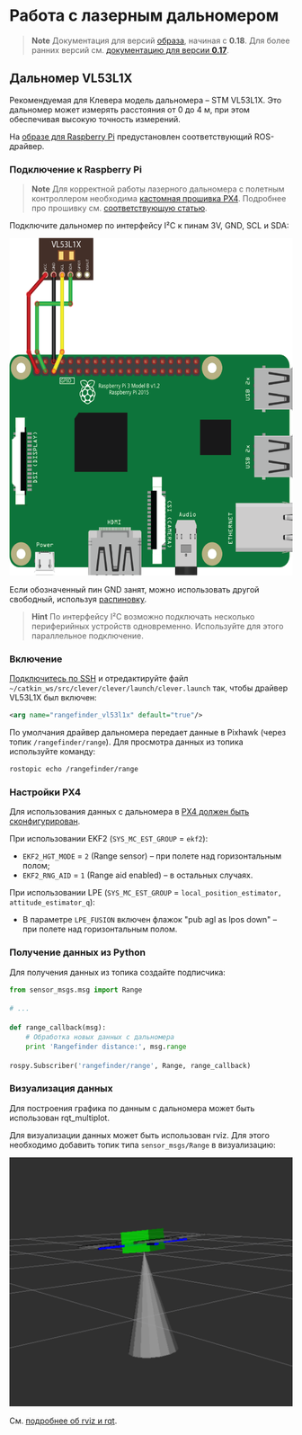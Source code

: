 # Работа с лазерным дальномером

> **Note** Документация для версий [образа](image.md), начиная с **0.18**. Для более ранних версий см. [документацию для версии **0.17**](https://github.com/CopterExpress/clever/blob/v0.17/docs/ru/laser.md).

## Дальномер VL53L1X

Рекомендуемая для Клевера модель дальномера – STM VL53L1X. Это дальномер может измерять расстояния от 0 до 4 м, при этом обеспечивая высокую точность измерений.

На [образе для Raspberry Pi](image.md) предустановлен соответствующий ROS-драйвер.

### Подключение к Raspberry Pi

> **Note** Для корректной работы лазерного дальномера с полетным контроллером необходима <a id="download-firmware" href="https://github.com/CopterExpress/Firmware/releases">кастомная прошивка PX4</a>. Подробнее про прошивку см. [соответствующую статью](firmware.md).

<script type="text/javascript">
    fetch('https://api.github.com/repos/CopterExpress/Firmware/releases').then(res => res.json()).then(function(data) {
        for (let release of data) {
            if (!release.prerelease && !release.draft && release.tag_name.includes('-clever.')) {
                document.querySelector('#download-firmware').href = release.html_url;
                return;
            }
        }
    });
</script>

Подключите дальномер по интерфейсу I²C к пинам 3V, GND, SCL и SDA:

<img src="../assets/raspberry-vl53l1x.png" alt="Подключение VL53L1X" height=600>

Если обозначенный пин GND занят, можно использовать другой свободный, используя [распиновку](https://pinout.xyz).

> **Hint** По интерфейсу I²C возможно подключать несколько периферийных устройств одновременно. Используйте для этого параллельное подключение.

### Включение

[Подключитесь по SSH](ssh.md) и отредактируйте файл `~/catkin_ws/src/clever/clever/launch/clever.launch` так, чтобы драйвер VL53L1X был включен:

```xml
<arg name="rangefinder_vl53l1x" default="true"/>
```

По умолчания драйвер дальномера передает данные в Pixhawk (через топик `/rangefinder/range`). Для просмотра данных из топика используйте команду:

```bash
rostopic echo /rangefinder/range
```

### Настройки PX4

Для использования данных с дальномера в [PX4 должен быть сконфигурирован](px4_parameters.md).

При использовании EKF2 (`SYS_MC_EST_GROUP` = `ekf2`):

* `EKF2_HGT_MODE` = `2` (Range sensor) – при полете над горизонтальным полом;
* `EKF2_RNG_AID` = `1` (Range aid enabled) – в остальных случаях.

При использовании LPE (`SYS_MC_EST_GROUP` = `local_position_estimator, attitude_estimator_q`):

* В параметре `LPE_FUSION` включен флажок "pub agl as lpos down" – при полете над горизонтальным полом.

### Получение данных из Python

Для получения данных из топика создайте подписчика:

```python
from sensor_msgs.msg import Range

# ...

def range_callback(msg):
    # Обработка новых данных с дальномера
    print 'Rangefinder distance:', msg.range

rospy.Subscriber('rangefinder/range', Range, range_callback)
```


### Визуализация данных

Для построения графика по данным с дальномера может быть использован rqt_multiplot.

Для визуализации данных может быть использован rviz. Для этого необходимо добавить топик типа `sensor_msgs/Range` в визуализацию:

<img src="../assets/rviz-range.png" alt="Range в rviz">

См. [подробнее об rviz и rqt](rviz.md).

<!--
### Подключение к Pixhawk / Pixracer

Поддержка дальномера VL53L1X пока не реализована в прошивке PX4 (по состоянию на версию *1.8.2*).
-->
